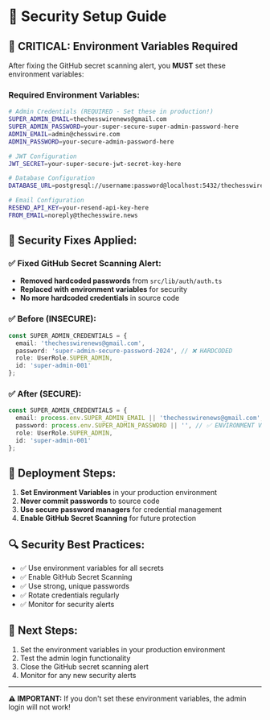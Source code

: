 # 🔐 Security Setup Guide

## 🚨 CRITICAL: Environment Variables Required

After fixing the GitHub secret scanning alert, you **MUST** set these environment variables:

### Required Environment Variables:

```bash
# Admin Credentials (REQUIRED - Set these in production!)
SUPER_ADMIN_EMAIL=thechesswirenews@gmail.com
SUPER_ADMIN_PASSWORD=your-super-secure-super-admin-password-here
ADMIN_EMAIL=admin@chesswire.com
ADMIN_PASSWORD=your-secure-admin-password-here

# JWT Configuration
JWT_SECRET=your-super-secure-jwt-secret-key-here

# Database Configuration
DATABASE_URL=postgresql://username:password@localhost:5432/thechesswire

# Email Configuration
RESEND_API_KEY=your-resend-api-key-here
FROM_EMAIL=noreply@thechesswire.news
```

## 🔧 Security Fixes Applied:

### ✅ Fixed GitHub Secret Scanning Alert:
- **Removed hardcoded passwords** from `src/lib/auth/auth.ts`
- **Replaced with environment variables** for security
- **No more hardcoded credentials** in source code

### ✅ Before (INSECURE):
```typescript
const SUPER_ADMIN_CREDENTIALS = {
  email: 'thechesswirenews@gmail.com',
  password: 'super-admin-secure-password-2024', // ❌ HARDCODED
  role: UserRole.SUPER_ADMIN,
  id: 'super-admin-001'
};
```

### ✅ After (SECURE):
```typescript
const SUPER_ADMIN_CREDENTIALS = {
  email: process.env.SUPER_ADMIN_EMAIL || 'thechesswirenews@gmail.com',
  password: process.env.SUPER_ADMIN_PASSWORD || '', // ✅ ENVIRONMENT VARIABLE
  role: UserRole.SUPER_ADMIN,
  id: 'super-admin-001'
};
```

## 🚀 Deployment Steps:

1. **Set Environment Variables** in your production environment
2. **Never commit passwords** to source code
3. **Use secure password managers** for credential management
4. **Enable GitHub Secret Scanning** for future protection

## 🔍 Security Best Practices:

- ✅ Use environment variables for all secrets
- ✅ Enable GitHub Secret Scanning
- ✅ Use strong, unique passwords
- ✅ Rotate credentials regularly
- ✅ Monitor for security alerts

## 📝 Next Steps:

1. Set the environment variables in your production environment
2. Test the admin login functionality
3. Close the GitHub secret scanning alert
4. Monitor for any new security alerts

---

**⚠️ IMPORTANT:** If you don't set these environment variables, the admin login will not work! 